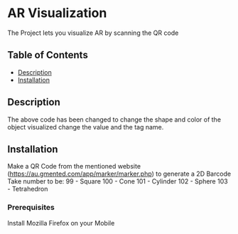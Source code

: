 # AR Visualization

The Project lets you visualize AR by scanning the QR code 


## Table of Contents
- [Description](#description)
- [Installation](#installation)

## Description
<a-marker type='barcode' value='278'>
            <a-cylinder position='0 1 0' color="yellow"></a-cylinder>
The above code has been changed to change the shape and color of the object visualized change the value and the tag name.

## Installation
Make a QR Code from the mentioned website (https://au.gmented.com/app/marker/marker.php) to generate a 2D Barcode
Take number to be:
99  - Square
100 - Cone
101 - Cylinder
102 - Sphere
103 - Tetrahedron

### Prerequisites
Install Mozilla Firefox on your Mobile
